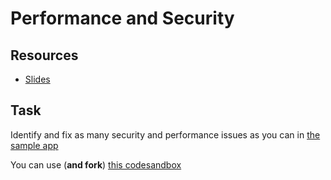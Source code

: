 # Performance and Security

## Resources

- [Slides](https://docs.google.com/presentation/d/1GG09GLY_otv4ZsjMT1U9YqwAm0M2sWopI6_tfA75u34/edit#slide=id.gd4b5a7f70f_0_177)

## Task

Identify and fix as many security and performance issues as you can in [the sample app](./sample-app)

You can use (**and fork**) [this codesandbox](https://githubbox.com/dhis2/academy-web-app-dev-2021/tree/main/workshop-2/03-performance-security/sample-app)

